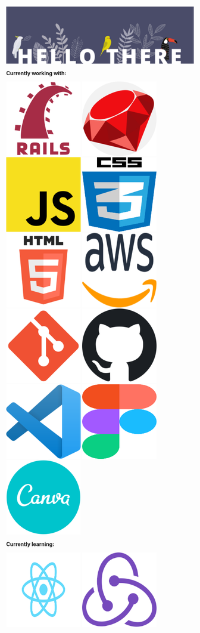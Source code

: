 ![](images/banner.png)

**Currently working with:**

<img src="images/rails.png" alt="rails" width="200" height="200" /> <img src="images/ruby.png" alt="ruby" width="200" height="200"/> <img src="images/javascript.png" alt="JS" width="200" height="200"/> <img src="images/css3.png" alt="CSS" width="200" height="200"/> <img src="images/html.png" alt="HTML" width="200" height="200"/> <img src="images/aws.png" alt="AWS" width="200" height="200"/> <img src="images/git.png" alt="Git" width="200" height="200"/> <img src="images/github.png" alt="Github" width="200" height="200"/> <img src="images/vscode.png" alt="VScode" width="200" height="200"/> <img src="images/figma.svg" alt="Figma" width="200" height="200"/> <img src="images/canva.png" alt="Canva" width="200" height="200"/>

**Currently learning:**

<img src="images/react.png" alt="React" width="200" height="200"/> <img src="images/redux.png" alt="Redux" width="200" height="200"/>